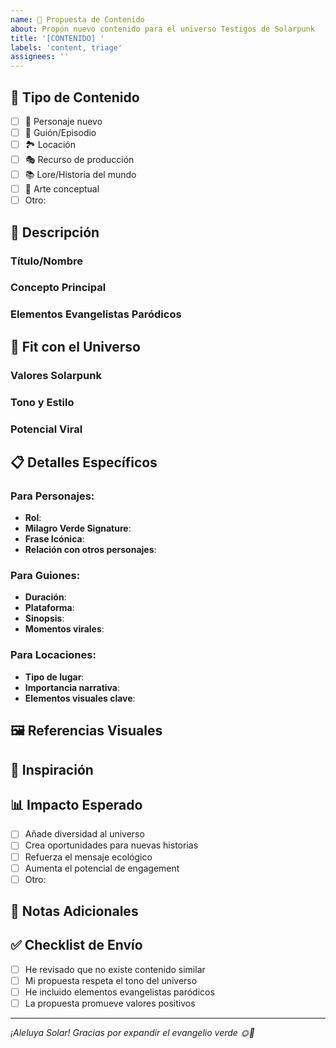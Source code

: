 ```yaml
---
name: 🌱 Propuesta de Contenido
about: Propón nuevo contenido para el universo Testigos de Solarpunk
title: '[CONTENIDO] '
labels: 'content, triage'
assignees: ''
---
```


## 🌱 Tipo de Contenido

- [ ] 👤 Personaje nuevo
- [ ] 📜 Guión/Episodio
- [ ] 🏞️ Locación
- [ ] 🎭 Recurso de producción
- [ ] 📚 Lore/Historia del mundo
- [ ] 🎨 Arte conceptual
- [ ] Otro:

## 📝 Descripción

<!-- Describe tu propuesta de contenido -->

### Título/Nombre

<!-- Nombre del personaje, episodio, locación, etc. -->

### Concepto Principal

<!-- Idea central de tu propuesta -->

### Elementos Evangelistas Paródicos

<!-- ¿Cómo incorpora el humor evangelista ecológico? -->

## 🎯 Fit con el Universo

### Valores Solarpunk

<!-- ¿Cómo refleja los valores de sostenibilidad y esperanza? -->

### Tono y Estilo

<!-- ¿Cómo mantiene el tono humorístico pero respetuoso? -->

### Potencial Viral

<!-- ¿Qué elementos lo hacen compartible/memorable? -->

## 📋 Detalles Específicos

### Para Personajes:

- **Rol**:
- **Milagro Verde Signature**:
- **Frase Icónica**:
- **Relación con otros personajes**:

### Para Guiones:

- **Duración**:
- **Plataforma**:
- **Sinopsis**:
- **Momentos virales**:

### Para Locaciones:

- **Tipo de lugar**:
- **Importancia narrativa**:
- **Elementos visuales clave**:

## 🖼️ Referencias Visuales

<!-- Si tienes imágenes de referencia, bocetos o mood boards, inclúyelos -->

## 🔗 Inspiración

<!-- Enlaces o referencias a tu inspiración -->

## 📊 Impacto Esperado

- [ ] Añade diversidad al universo
- [ ] Crea oportunidades para nuevas historias
- [ ] Refuerza el mensaje ecológico
- [ ] Aumenta el potencial de engagement
- [ ] Otro:

## 💬 Notas Adicionales

<!-- Cualquier otra información relevante -->

## ✅ Checklist de Envío

- [ ] He revisado que no existe contenido similar
- [ ] Mi propuesta respeta el tono del universo
- [ ] He incluido elementos evangelistas paródicos
- [ ] La propuesta promueve valores positivos

---

_¡Aleluya Solar! Gracias por expandir el evangelio verde 🌞🌱_
